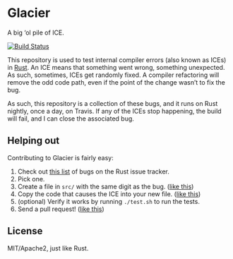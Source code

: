 # Glacier

A big ‘ol pile of ICE.

[![Build Status](https://travis-ci.org/steveklabnik/glacier.svg?branch=master)](https://travis-ci.org/steveklabnik/glacier)

This repository is used to test internal compiler errors (also known as ICEs)
in [Rust]. An ICE means that something went wrong, something unexpected. As
such, sometimes, ICEs get randomly fixed. A compiler refactoring will remove
the odd code path, even if the point of the change wasn’t to fix the bug.

[Rust]: https://github.com/rust-lang/rust

As such, this repository is a collection of these bugs, and it runs on Rust
nightly, once a day, on Travis. If any of the ICEs stop happening, the build
will fail, and I can close the associated bug.

## Helping out

Contributing to Glacier is fairly easy:

1. Check out [this list][ices] of bugs on the Rust issue tracker.
2. Pick one.
3. Create a file in `src/` with the same digit as the bug. ([like this][29161])
4. Copy the code that causes the ICE into your new file. ([like this][file])
5. (optional) Verify it works by running `./test.sh` to run the tests.
6. Send a pull request! ([like this][pr])

[ices]: https://github.com/rust-lang/rust/issues/29249
[29161]: https://github.com/rust-lang/rust/issues/29161
[file]: https://github.com/steveklabnik/glacier/blob/master/src/29161.rs
[pr]: https://github.com/steveklabnik/glacier/pull/1

## License

MIT/Apache2, just like Rust.
